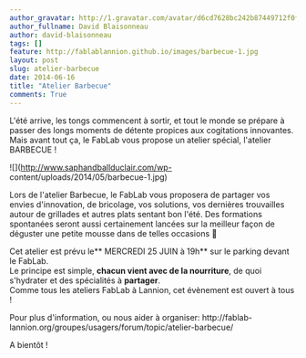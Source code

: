 ```yaml
---
author_gravatar: http://1.gravatar.com/avatar/d6cd7628bc242b87449712f0fef53924?s=96&d=mm&r=g
author_fullname: David Blaisonneau
author: david-blaisonneau
tags: []
feature: http://fablablannion.github.io/images/barbecue-1.jpg
layout: post
slug: atelier-barbecue
date: 2014-06-16
title: "Atelier Barbecue"
comments: True
---
```

L'été arrive, les tongs commencent à sortir, et tout le monde se prépare à
passer des longs moments de détente propices aux cogitations innovantes. Mais
avant tout ça, le FabLab vous propose un atelier spécial, l'atelier BARBECUE !

![](http://www.saphandballduclair.com/wp-
content/uploads/2014/05/barbecue-1.jpg)

Lors de l'atelier Barbecue, le FabLab vous proposera de partager vos envies
d'innovation, de bricolage, vos solutions, vos dernières trouvailles autour de
grillades et autres plats sentant bon l'été. Des formations spontanées seront
aussi certainement lancées sur la meilleur façon de déguster une petite mousse
dans de telles occasions 🙂

Cet atelier est prévu le** MERCREDI 25 JUIN à 19h** sur le parking devant le
FabLab.  
Le principe est simple, **chacun vient avec de la nourriture**, de quoi
s'hydrater et des spécialités à **partager**.  
Comme tous les ateliers FabLab à Lannion, cet évènement est ouvert à tous !

Pour plus d'information, ou nous aider à organiser: http://fablab-
lannion.org/groupes/usagers/forum/topic/atelier-barbecue/

A bientôt !


